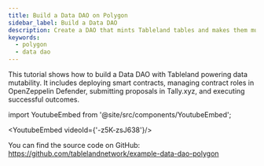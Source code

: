 ```yaml
---
title: Build a Data DAO on Polygon
sidebar_label: Build a Data DAO
description: Create a DAO that mints Tableland tables and makes them mutable only through successful DAO votes.
keywords:
  - polygon
  - data dao
---
```


This tutorial shows how to build a Data DAO with Tableland powering data mutability. It includes deploying smart contracts, managing contract roles in OpenZeppelin Defender, submitting proposals in Tally.xyz, and executing successful outcomes.

import YoutubeEmbed from '@site/src/components/YoutubeEmbed';

<YoutubeEmbed videoId={'-z5K-zsJ638'}/>

You can find the source code on GitHub: https://github.com/tablelandnetwork/example-data-dao-polygon
